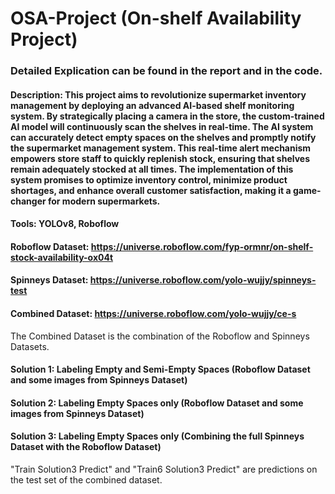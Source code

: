 # OSA-Project (On-shelf Availability Project)

### Detailed Explication can be found in the report and in the code.

#### Description: This project aims to revolutionize supermarket inventory management by deploying an advanced AI-based shelf monitoring system. By strategically placing a camera in the store, the custom-trained AI model will continuously scan the shelves in real-time. The AI system can accurately detect empty spaces on the shelves and promptly notify the supermarket management system. This real-time alert mechanism empowers store staff to quickly replenish stock, ensuring that shelves remain adequately stocked at all times. The implementation of this system promises to optimize inventory control, minimize product shortages, and enhance overall customer satisfaction, making it a game-changer for modern supermarkets.

#### Tools: YOLOv8, Roboflow

#### Roboflow Dataset: https://universe.roboflow.com/fyp-ormnr/on-shelf-stock-availability-ox04t
#### Spinneys Dataset: https://universe.roboflow.com/yolo-wujjy/spinneys-test
#### Combined Dataset: https://universe.roboflow.com/yolo-wujjy/ce-s

The Combined Dataset is the combination of the Roboflow and Spinneys Datasets.

#### Solution 1: Labeling Empty and Semi-Empty Spaces (Roboflow Dataset and some images from Spinneys Dataset)
#### Solution 2: Labeling Empty Spaces only (Roboflow Dataset and some images from Spinneys Dataset)
#### Solution 3: Labeling Empty Spaces only (Combining the full Spinneys Dataset with the Roboflow Dataset)

"Train Solution3 Predict" and "Train6 Solution3 Predict" are predictions on the test set of the combined dataset.
